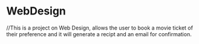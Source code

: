 # WebDesign
//This is a project on Web Design, allows the user to book a movie ticket of their preference and it will generate a recipt and an email for confirmation.
